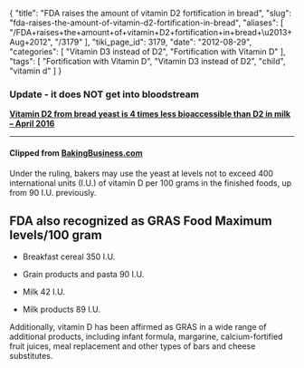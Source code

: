 {
    "title": "FDA raises the amount of vitamin D2 fortification in bread",
    "slug": "fda-raises-the-amount-of-vitamin-d2-fortification-in-bread",
    "aliases": [
        "/FDA+raises+the+amount+of+vitamin+D2+fortification+in+bread+\u2013+Aug+2012",
        "/3179"
    ],
    "tiki_page_id": 3179,
    "date": "2012-08-29",
    "categories": [
        "Vitamin D3 instead of D2",
        "Fortification with Vitamin D"
    ],
    "tags": [
        "Fortification with Vitamin D",
        "Vitamin D3 instead of D2",
        "child",
        "vitamin d"
    ]
}


### Update - it does NOT get into bloodstream

 **[Vitamin D2 from bread yeast is 4 times less bioaccessible than D2 in milk – April 2016](/posts/vitamin-d2-from-bread-yeast-is-4-times-less-bioaccessible-than-d2-in-milk)** 

---

#### Clipped from [BakingBusiness.com](http://www.bakingbusiness.com/articles/news_home/Regulatory/2012/08/Petition_to_raise_vitamin_D_in.aspx?ID=%7BDA0C8D0C-93AB-4576-AA30-634106C11DAC%7D&cck=1%20)

Under the ruling, bakers may use the yeast at levels not to exceed 400 international units (I.U.) of vitamin D per 100 grams in the finished foods, up from 90 I.U. previously. 

## FDA also recognized as GRAS Food Maximum levels/100 gram

* Breakfast cereal 350 I.U. 

* Grain products and pasta 90 I.U. 

* Milk 42 I.U. 

* Milk products 89 I.U.

Additionally, vitamin D has been affirmed as GRAS in a wide range of additional products, including infant formula, margarine, calcium-fortified fruit juices, meal replacement and other types of bars and cheese substitutes.